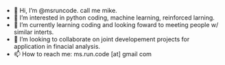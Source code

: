 - 👋 Hi, I’m @msruncode. call me mike. 
- 👀 I’m interested in python coding, machine learning, reinforced larning.
- 🌱 I’m currently learning coding and looking foward to meeting people w/ similar interts. 
- 💞️ I’m looking to collaborate on joint developement projects for application in finacial analysis.  
- 📫 How to reach me: ms.run.code [at] gmail com

<!---
msruncode/msruncode is a ✨ special ✨ repository because its `README.md` (this file) appears on your GitHub profile.
You can click the Preview link to take a look at your changes.
--->
